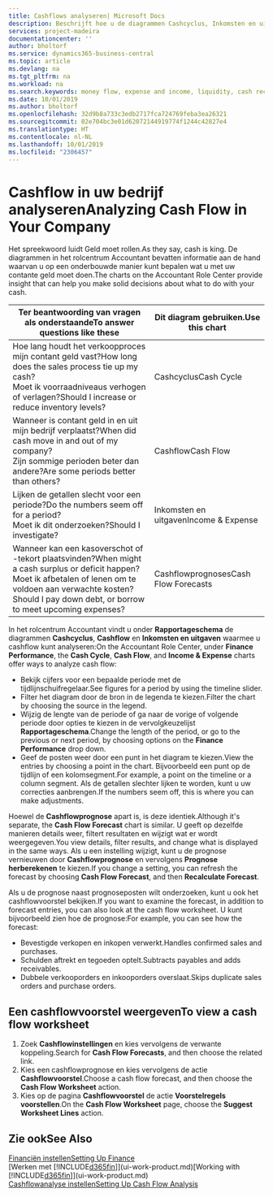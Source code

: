 ```yaml
---
title: Cashflows analyseren| Microsoft Docs
description: Beschrijft hoe u de diagrammen Cashcyclus, Inkomsten en uitgaven, Cashflow, en Cashflowprognose gebruikt om verleden en toekomstige stroom van geld in en uit uw bedrijf te analyseren.
services: project-madeira
documentationcenter: ''
author: bholtorf
ms.service: dynamics365-business-central
ms.topic: article
ms.devlang: na
ms.tgt_pltfrm: na
ms.workload: na
ms.search.keywords: money flow, expense and income, liquidity, cash receipts minus cash payments, Cartera
ms.date: 10/01/2019
ms.author: bholtorf
ms.openlocfilehash: 32d9b8a733c3edb2717fca724769feba3ea26321
ms.sourcegitcommit: 02e704bc3e01d62072144919774f1244c42827e4
ms.translationtype: HT
ms.contentlocale: nl-NL
ms.lasthandoff: 10/01/2019
ms.locfileid: "2306457"
---
```

# <a name="analyzing-cash-flow-in-your-company"></a><span data-ttu-id="41031-103">Cashflow in uw bedrijf analyseren</span><span class="sxs-lookup"><span data-stu-id="41031-103">Analyzing Cash Flow in Your Company</span></span>
<span data-ttu-id="41031-104">Het spreekwoord luidt Geld moet rollen.</span><span class="sxs-lookup"><span data-stu-id="41031-104">As they say, cash is king.</span></span> <span data-ttu-id="41031-105">De diagrammen in het rolcentrum Accountant bevatten informatie aan de hand waarvan u op een onderbouwde manier kunt bepalen wat u met uw contante geld moet doen.</span><span class="sxs-lookup"><span data-stu-id="41031-105">The charts on the Accountant Role Center provide insight that can help you make solid decisions about what to do with your cash.</span></span>  

| <span data-ttu-id="41031-106">Ter beantwoording van vragen als onderstaande</span><span class="sxs-lookup"><span data-stu-id="41031-106">To answer questions like these</span></span> | <span data-ttu-id="41031-107">Dit diagram gebruiken.</span><span class="sxs-lookup"><span data-stu-id="41031-107">Use this chart</span></span> |
| --- | --- |
| <span data-ttu-id="41031-108">Hoe lang houdt het verkoopproces mijn contant geld vast?</span><span class="sxs-lookup"><span data-stu-id="41031-108">How long does the sales process tie up my cash?</span></span></br> <span data-ttu-id="41031-109">Moet ik voorraadniveaus verhogen of verlagen?</span><span class="sxs-lookup"><span data-stu-id="41031-109">Should I increase or reduce inventory levels?</span></span> |<span data-ttu-id="41031-110">Cashcyclus</span><span class="sxs-lookup"><span data-stu-id="41031-110">Cash Cycle</span></span> |
| <span data-ttu-id="41031-111">Wanneer is contant geld in en uit mijn bedrijf verplaatst?</span><span class="sxs-lookup"><span data-stu-id="41031-111">When did cash move in and out of my company?</span></span></br> <span data-ttu-id="41031-112">Zijn sommige perioden beter dan andere?</span><span class="sxs-lookup"><span data-stu-id="41031-112">Are some periods better than others?</span></span> |<span data-ttu-id="41031-113">Cashflow</span><span class="sxs-lookup"><span data-stu-id="41031-113">Cash Flow</span></span> |
| <span data-ttu-id="41031-114">Lijken de getallen slecht voor een periode?</span><span class="sxs-lookup"><span data-stu-id="41031-114">Do the numbers seem off for a period?</span></span></br> <span data-ttu-id="41031-115">Moet ik dit onderzoeken?</span><span class="sxs-lookup"><span data-stu-id="41031-115">Should I investigate?</span></span> |<span data-ttu-id="41031-116">Inkomsten en uitgaven</span><span class="sxs-lookup"><span data-stu-id="41031-116">Income & Expense</span></span> |
| <span data-ttu-id="41031-117">Wanneer kan een kasoverschot of -tekort plaatsvinden?</span><span class="sxs-lookup"><span data-stu-id="41031-117">When might a cash surplus or deficit happen?</span></span></br> <span data-ttu-id="41031-118">Moet ik afbetalen of lenen om te voldoen aan verwachte kosten?</span><span class="sxs-lookup"><span data-stu-id="41031-118">Should I pay down debt, or borrow to meet upcoming expenses?</span></span> |<span data-ttu-id="41031-119">Cashflowprognoses</span><span class="sxs-lookup"><span data-stu-id="41031-119">Cash Flow Forecasts</span></span> |

<span data-ttu-id="41031-120">In het rolcentrum Accountant vindt u onder **Rapportageschema** de diagrammen **Cashcyclus**, **Cashflow** en **Inkomsten en uitgaven** waarmee u cashflow kunt analyseren:</span><span class="sxs-lookup"><span data-stu-id="41031-120">On the Accountant Role Center, under **Finance Performance**, the **Cash Cycle**, **Cash Flow**, and **Income & Expense** charts offer ways to analyze cash flow:</span></span>  

* <span data-ttu-id="41031-121">Bekijk cijfers voor een bepaalde periode met de tijdlijnschuifregelaar.</span><span class="sxs-lookup"><span data-stu-id="41031-121">See figures for a period by using the timeline slider.</span></span>  
* <span data-ttu-id="41031-122">Filter het diagram door de bron in de legenda te kiezen.</span><span class="sxs-lookup"><span data-stu-id="41031-122">Filter the chart by choosing the source in the legend.</span></span>  
* <span data-ttu-id="41031-123">Wijzig de lengte van de periode of ga naar de vorige of volgende periode door opties te kiezen in de vervolgkeuzelijst **Rapportageschema**.</span><span class="sxs-lookup"><span data-stu-id="41031-123">Change the length of the period, or go to the previous or next period, by choosing options on the **Finance Performance** drop down.</span></span>  
* <span data-ttu-id="41031-124">Geef de posten weer door een punt in het diagram te kiezen.</span><span class="sxs-lookup"><span data-stu-id="41031-124">View the entries by choosing a point in the chart.</span></span> <span data-ttu-id="41031-125">Bijvoorbeeld een punt op de tijdlijn of een kolomsegment.</span><span class="sxs-lookup"><span data-stu-id="41031-125">For example, a point on the timeline or a column segment.</span></span> <span data-ttu-id="41031-126">Als de getallen slechter lijken te worden, kunt u uw correcties aanbrengen.</span><span class="sxs-lookup"><span data-stu-id="41031-126">If the numbers seem off, this is where you can make adjustments.</span></span>  

<span data-ttu-id="41031-127">Hoewel de **Cashflowprognose** apart is, is deze identiek.</span><span class="sxs-lookup"><span data-stu-id="41031-127">Although it's separate, the **Cash Flow Forecast** chart is similar.</span></span> <span data-ttu-id="41031-128">U geeft op dezelfde manieren details weer, filtert resultaten en wijzigt wat er wordt weergegeven.</span><span class="sxs-lookup"><span data-stu-id="41031-128">You view details, filter results, and change what is displayed in the same ways.</span></span> <span data-ttu-id="41031-129">Als u een instelling wijzigt, kunt u de prognose vernieuwen door **Cashflowprognose** en vervolgens **Prognose herberekenen** te kiezen.</span><span class="sxs-lookup"><span data-stu-id="41031-129">If you change a setting, you can refresh the forecast by choosing **Cash Flow Forecast**, and then **Recalculate Forecast**.</span></span>

<span data-ttu-id="41031-130">Als u de prognose naast prognoseposten wilt onderzoeken, kunt u ook het cashflowvoorstel bekijken.</span><span class="sxs-lookup"><span data-stu-id="41031-130">If you want to examine the forecast, in addition to forecast entries, you can also look at the cash flow worksheet.</span></span> <span data-ttu-id="41031-131">U kunt bijvoorbeeld zien hoe de prognose:</span><span class="sxs-lookup"><span data-stu-id="41031-131">For example, you can see how the forecast:</span></span>

* <span data-ttu-id="41031-132">Bevestigde verkopen en inkopen verwerkt.</span><span class="sxs-lookup"><span data-stu-id="41031-132">Handles confirmed sales and purchases.</span></span>  
* <span data-ttu-id="41031-133">Schulden aftrekt en tegoeden optelt.</span><span class="sxs-lookup"><span data-stu-id="41031-133">Subtracts payables and adds receivables.</span></span>  
* <span data-ttu-id="41031-134">Dubbele verkooporders en inkooporders overslaat.</span><span class="sxs-lookup"><span data-stu-id="41031-134">Skips duplicate sales orders and purchase orders.</span></span>  

## <a name="to-view-a-cash-flow-worksheet"></a><span data-ttu-id="41031-135">Een cashflowvoorstel weergeven</span><span class="sxs-lookup"><span data-stu-id="41031-135">To view a cash flow worksheet</span></span>
1. <span data-ttu-id="41031-136">Zoek **Cashflowinstellingen** en kies vervolgens de verwante koppeling.</span><span class="sxs-lookup"><span data-stu-id="41031-136">Search for **Cash Flow Forecasts**, and then choose the related link.</span></span>  
2. <span data-ttu-id="41031-137">Kies een cashflowprognose en kies vervolgens de actie **Cashflowvoorstel**.</span><span class="sxs-lookup"><span data-stu-id="41031-137">Choose a cash flow forecast, and then choose the **Cash Flow Worksheet** action.</span></span>  
3. <span data-ttu-id="41031-138">Kies op de pagina **Cashflowvoorstel** de actie **Voorstelregels voorstellen**.</span><span class="sxs-lookup"><span data-stu-id="41031-138">On the **Cash Flow Worksheet** page, choose the **Suggest Worksheet Lines** action.</span></span>  

## <a name="see-also"></a><span data-ttu-id="41031-139">Zie ook</span><span class="sxs-lookup"><span data-stu-id="41031-139">See Also</span></span>
[<span data-ttu-id="41031-140">Financiën instellen</span><span class="sxs-lookup"><span data-stu-id="41031-140">Setting Up Finance</span></span>](finance-setup-finance.md)  
<span data-ttu-id="41031-141">[Werken met [!INCLUDE[d365fin](includes/d365fin_md.md)]](ui-work-product.md)</span><span class="sxs-lookup"><span data-stu-id="41031-141">[Working with [!INCLUDE[d365fin](includes/d365fin_md.md)]](ui-work-product.md)</span></span>  
[<span data-ttu-id="41031-142">Cashflowanalyse instellen</span><span class="sxs-lookup"><span data-stu-id="41031-142">Setting Up Cash Flow Analysis</span></span>](finance-setup-cash-flow-analyses.md)  
